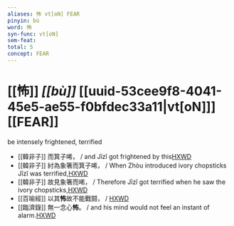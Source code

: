 ```yaml
---
aliases: 怖 vt[oN] FEAR
pinyin: bù
word: 怖
syn-func: vt[oN]
sem-feat: 
total: 5
concept: FEAR 
---
```

# [[怖]] *[[bù]]*  [[uuid-53cee9f8-4041-45e5-ae55-f0bfdec33a11|vt[oN]]] [[FEAR]]
be intensely frightened, terrified
 - [[韓非子]] 而箕子唏， / and Jīzǐ got frightened by this[HXWD](https://hxwd.org/textview.html?location=KR3c0005_tls_021-36a.3)
 - [[韓非子]] 紂為象箸而箕子唏， / When Zhòu introduced ivory chopsticks Jīzǐ was terrified,[HXWD](https://hxwd.org/textview.html?location=KR3c0005_tls_022-54a.2)
 - [[韓非子]] 故見象箸而唏， / Therefore Jīzǐ got terrified when he saw the ivory chopsticks,[HXWD](https://hxwd.org/textview.html?location=KR3c0005_tls_022-56a.2)
 - [[百喻經]] 以其**怖**故不能戰鬪， / [HXWD](https://hxwd.org/textview.html?location=KR6b0066_T_004-0554b.75)
 - [[臨濟錄]] 無一念心**怖**。 / and his mind would not feel an instant of alarm.[HXWD](https://hxwd.org/textview.html?location=KR6q0053_T_001-0500a.46)
